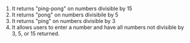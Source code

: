 1. It returns "ping-pong" on numbers divisible by 15
2. It returns "pong" on numbers divisibile by 5
3. It returns "ping" on numbers divisible by 3
4. It allows users to enter a number and have all numbers not divisible by 3, 5, or 15 returned.  
